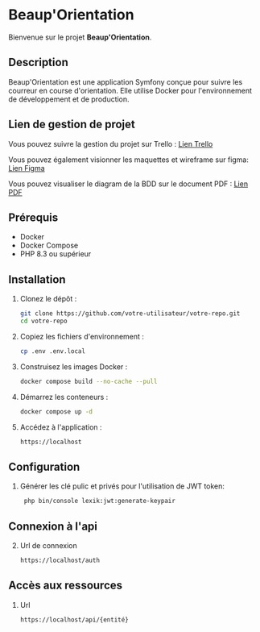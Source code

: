 # Beaup'Orientation

Bienvenue sur le projet **Beaup'Orientation**.

## Description

Beaup'Orientation est une application Symfony conçue pour suivre les courreur en course d'orientation. Elle utilise Docker pour l'environnement de développement et de production.

## Lien de gestion de projet

Vous pouvez suivre la gestion du projet sur Trello : [Lien Trello](https://trello.com/b/qlucubGq)

Vous pouvez également visionner les maquettes et wireframe sur figma: [Lien Figma](https://www.figma.com/design/v70S8t0TYmwUVtUorvxdQ0/Projet-beauporientation?node-id=57-33&t=F7zuzqPqAqpOQWLo-1)

Vous pouvez visualiser le diagram de la BDD sur le document PDF : [Lien PDF](https://drive.google.com/file/d/1ZxLKimm8CNrI-1cPsFqQFFyRNQMh-bZ5/view?usp=sharing)

## Prérequis

- Docker
- Docker Compose
- PHP 8.3 ou supérieur

## Installation

1. Clonez le dépôt :

    ```sh
    git clone https://github.com/votre-utilisateur/votre-repo.git
    cd votre-repo
    ```

2. Copiez les fichiers d'environnement :

    ```sh
    cp .env .env.local
    ```

3. Construisez les images Docker :

    ```sh
    docker compose build --no-cache --pull
    ```

4. Démarrez les conteneurs :

    ```sh
    docker compose up -d
    ```

5. Accédez à l'application :

    ```sh
    https://localhost
    ```

## Configuration

1. Générer les clé pulic et privés pour l'utilisation de JWT token: 
    ```sh
     php bin/console lexik:jwt:generate-keypair
    ```

## Connexion à l'api

2. Url de connexion 
    ```sh
    https://localhost/auth
    ```

## Accès aux ressources

1. Url 
    ```sh
    https://localhost/api/{entité}
    ```
    
